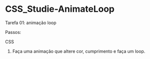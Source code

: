 # CSS_Studie-AnimateLoop



Tarefa 01: animação loop

Passos:

CSS

1. Faça uma animação que altere cor, cumprimento e faça um loop.

